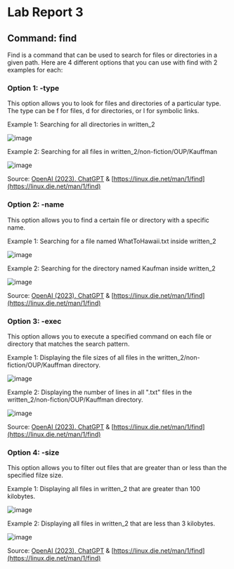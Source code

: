 # Lab Report 3

## Command: find
Find is a command that can be used to search for files or directories in a given path.
Here are 4 different options that you can use with find with 2 examples for each:


### Option 1: -type
This option allows you to look for files and directories of a particular type. The type can be f for files, d for directories, or l for symbolic links.

Example 1: Searching for all directories in written_2

![image](https://user-images.githubusercontent.com/61783850/218347703-4bc75815-63f9-489c-b12f-882693eca0ec.png)

Example 2: Searching for all files in written_2/non-fiction/OUP/Kauffman

![image](https://user-images.githubusercontent.com/61783850/218347836-36a99545-e393-45f9-8b9f-c528c20dac9b.png)

Source: [OpenAI (2023). ChatGPT](https://openai.com/products/gpt-3/) & 
[https://linux.die.net/man/1/find](https://linux.die.net/man/1/find)


### Option 2: -name
This option allows you to find a certain file or directory with a specific name.

Example 1: Searching for a file named WhatToHawaii.txt inside written_2

![image](https://user-images.githubusercontent.com/61783850/218347031-b51b6b68-a707-4374-bf15-a4ef2337e6ce.png)

Example 2: Searching for the directory named Kaufman inside written_2

![image](https://user-images.githubusercontent.com/61783850/218347166-02d397d0-d248-4fe3-86b7-71637bdb566c.png)

Source: [OpenAI (2023). ChatGPT](https://openai.com/products/gpt-3/) & 
[https://linux.die.net/man/1/find](https://linux.die.net/man/1/find)


### Option 3: -exec
This option allows you to execute a specified command on each file or directory that matches the search pattern.

Example 1: Displaying the file sizes of all files in the written_2/non-fiction/OUP/Kauffman directory.

![image](https://user-images.githubusercontent.com/61783850/218348463-047027a9-5805-4c34-b68b-d0123eaccd84.png)

Example 2: Displaying the number of lines in all ".txt" files in the written_2/non-fiction/OUP/Kauffman directory.

![image](https://user-images.githubusercontent.com/61783850/218348579-74067e9e-f015-4807-8edd-dcb5d37207b1.png)

Source: [OpenAI (2023). ChatGPT](https://openai.com/products/gpt-3/) & 
[https://linux.die.net/man/1/find](https://linux.die.net/man/1/find)


### Option 4: -size
This option allows you to filter out files that are greater than or less than the specified filze size.

Example 1: Displaying all files in written_2 that are greater than 100 kilobytes.

![image](https://user-images.githubusercontent.com/61783850/218348934-06142710-eaa4-400c-9de6-830b15678556.png)

Example 2: Displaying all files in written_2 that are less than 3 kilobytes.

![image](https://user-images.githubusercontent.com/61783850/218349013-7a96f4c1-7707-4502-b471-4aa6053e405d.png)

Source: [OpenAI (2023). ChatGPT](https://openai.com/products/gpt-3/) & 
[https://linux.die.net/man/1/find](https://linux.die.net/man/1/find)
